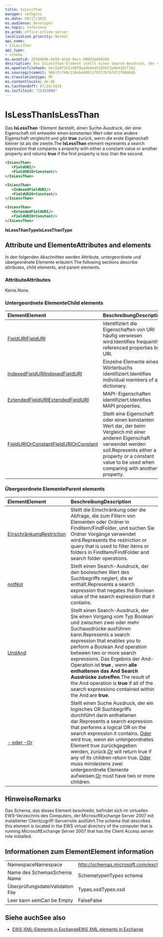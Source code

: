 ```yaml
---
title: IsLessThan
manager: sethgros
ms.date: 09/17/2015
ms.audience: Developer
ms.topic: reference
ms.prod: office-online-server
localization_priority: Normal
api_name:
- IsLessThan
api_type:
- schema
ms.assetid: 2550469b-6e5d-45a5-9ecc-090d1b409296
description: Das IsLessThan-Element stellt einen Search-Ausdruck, der vergleicht eine Eigenschaft mit entweder einen konstanten Wert oder eine andere Eigenschaft und gibt true, wenn die erste Eigenschaft kleiner ist als die zweite.
ms.openlocfilehash: bec5a9f3e12d0f0aada64d5395bf2e0b4181f162
ms.sourcegitcommit: 9061fcf40c218ebe88911783f357b7df278846db
ms.translationtype: MT
ms.contentlocale: de-DE
ms.lasthandoff: 07/28/2018
ms.locfileid: "21353609"
---
```

# <a name="islessthan"></a><span data-ttu-id="ff479-103">IsLessThan</span><span class="sxs-lookup"><span data-stu-id="ff479-103">IsLessThan</span></span>

<span data-ttu-id="ff479-104">Das **IsLessThan** -Element darstellt, einen Suche-Ausdruck, der eine Eigenschaft mit entweder einen konstanten Wert oder eine andere Eigenschaft vergleicht und gibt **true** zurück, wenn die erste Eigenschaft kleiner ist als die zweite.</span><span class="sxs-lookup"><span data-stu-id="ff479-104">The **IsLessThan** element represents a search expression that compares a property with either a constant value or another property and returns **true** if the first property is less than the second.</span></span> 
  
```xml
<IsLessThan>
   <FieldURI/>
   <FieldURIOrConstant/>
</IsLessThan>
```

```xml
<IsLessThan>
   <IndexedFieldURI/> 
   <FieldURIOrConstant/>
</IsLessThan>
```

```xml
<IsLessThan>
   <ExtendedFieldURI/>
   <FieldURIOrConstant/>
</IsLessThan>
```

<span data-ttu-id="ff479-105">**IsLessThanType**</span><span class="sxs-lookup"><span data-stu-id="ff479-105">**IsLessThanType**</span></span>

## <a name="attributes-and-elements"></a><span data-ttu-id="ff479-106">Attribute und Elemente</span><span class="sxs-lookup"><span data-stu-id="ff479-106">Attributes and elements</span></span>

<span data-ttu-id="ff479-107">In den folgenden Abschnitten werden Attribute, untergeordnete und übergeordnete Elemente erläutert.</span><span class="sxs-lookup"><span data-stu-id="ff479-107">The following sections describe attributes, child elements, and parent elements.</span></span>
  
### <a name="attributes"></a><span data-ttu-id="ff479-108">Attribute</span><span class="sxs-lookup"><span data-stu-id="ff479-108">Attributes</span></span>

<span data-ttu-id="ff479-109">Keine.</span><span class="sxs-lookup"><span data-stu-id="ff479-109">None.</span></span>
  
### <a name="child-elements"></a><span data-ttu-id="ff479-110">Untergeordnete Elemente</span><span class="sxs-lookup"><span data-stu-id="ff479-110">Child elements</span></span>

|<span data-ttu-id="ff479-111">**Element**</span><span class="sxs-lookup"><span data-stu-id="ff479-111">**Element**</span></span>|<span data-ttu-id="ff479-112">**Beschreibung**</span><span class="sxs-lookup"><span data-stu-id="ff479-112">**Description**</span></span>|
|:-----|:-----|
|[<span data-ttu-id="ff479-113">FieldURI</span><span class="sxs-lookup"><span data-stu-id="ff479-113">FieldURI</span></span>](fielduri.md) <br/> |<span data-ttu-id="ff479-114">Identifiziert die Eigenschaften von URI häufig verwiesen wird.</span><span class="sxs-lookup"><span data-stu-id="ff479-114">Identifies frequently referenced properties by URI.</span></span>  <br/> |
|[<span data-ttu-id="ff479-115">IndexedFieldURI</span><span class="sxs-lookup"><span data-stu-id="ff479-115">IndexedFieldURI</span></span>](indexedfielduri.md) <br/> |<span data-ttu-id="ff479-116">Einzelne Elemente eines Wörterbuchs identifiziert.</span><span class="sxs-lookup"><span data-stu-id="ff479-116">Identifies individual members of a dictionary.</span></span>  <br/> |
|[<span data-ttu-id="ff479-117">ExtendedFieldURI</span><span class="sxs-lookup"><span data-stu-id="ff479-117">ExtendedFieldURI</span></span>](extendedfielduri.md) <br/> |<span data-ttu-id="ff479-118">MAPI-Eigenschaften identifiziert.</span><span class="sxs-lookup"><span data-stu-id="ff479-118">Identifies MAPI properties.</span></span>  <br/> |
|[<span data-ttu-id="ff479-119">FieldURIOrConstant</span><span class="sxs-lookup"><span data-stu-id="ff479-119">FieldURIOrConstant</span></span>](fielduriorconstant.md) <br/> |<span data-ttu-id="ff479-120">Stellt eine Eigenschaft oder einen konstanten Wert dar, der beim Vergleich mit einer anderen Eigenschaft verwendet werden soll.</span><span class="sxs-lookup"><span data-stu-id="ff479-120">Represents either a property or a constant value to be used when comparing with another property.</span></span>  <br/> |
   
### <a name="parent-elements"></a><span data-ttu-id="ff479-121">Übergeordnete Elemente</span><span class="sxs-lookup"><span data-stu-id="ff479-121">Parent elements</span></span>

|<span data-ttu-id="ff479-122">**Element**</span><span class="sxs-lookup"><span data-stu-id="ff479-122">**Element**</span></span>|<span data-ttu-id="ff479-123">**Beschreibung**</span><span class="sxs-lookup"><span data-stu-id="ff479-123">**Description**</span></span>|
|:-----|:-----|
|[<span data-ttu-id="ff479-124">Einschränkung</span><span class="sxs-lookup"><span data-stu-id="ff479-124">Restriction</span></span>](restriction.md) <br/> |<span data-ttu-id="ff479-125">Stellt die Einschränkung oder die Abfrage, die zum Filtern von Elementen oder Ordner in FindItem/FindFolder, und suchen Sie Ordner Vorgänge verwendet wird.</span><span class="sxs-lookup"><span data-stu-id="ff479-125">Represents the restriction or query that is used to filter items or folders in FindItem/FindFolder and search folder operations.</span></span>  <br/> |
|[<span data-ttu-id="ff479-126">not</span><span class="sxs-lookup"><span data-stu-id="ff479-126">Not</span></span>](not.md) <br/> |<span data-ttu-id="ff479-127">Stellt einen Search-Ausdruck, der den booleschen Wert des Suchbegriffs negiert, die er enthält.</span><span class="sxs-lookup"><span data-stu-id="ff479-127">Represents a search expression that negates the Boolean value of the search expression that it contains.</span></span>  <br/> |
|[<span data-ttu-id="ff479-128">Und</span><span class="sxs-lookup"><span data-stu-id="ff479-128">And</span></span>](and.md) <br/> |<span data-ttu-id="ff479-129">Stellt einen Search-Ausdruck, der Sie einen Vorgang vom Typ Boolean und zwischen zwei oder mehr Suchausdrücke ausführen kann.</span><span class="sxs-lookup"><span data-stu-id="ff479-129">Represents a search expression that enables you to perform a Boolean And operation between two or more search expressions.</span></span> <span data-ttu-id="ff479-130">Das Ergebnis der And-Operation ist **true** , wenn **alle enthaltenen das And Search Ausdrücke zutreffen**.</span><span class="sxs-lookup"><span data-stu-id="ff479-130">The result of the And operation is **true** if all of the search expressions contained within the And are **true**.</span></span>  <br/> |
|[<span data-ttu-id="ff479-131">- oder -</span><span class="sxs-lookup"><span data-stu-id="ff479-131">Or</span></span>](or.md) <br/> |<span data-ttu-id="ff479-132">Stellt einen Suche Ausdruck, der ein logisches OR Suchbegriffs durchführt darin enthaltenen dar.</span><span class="sxs-lookup"><span data-stu-id="ff479-132">Represents a search expression that performs a logical OR on the search expression it contains.</span></span> <span data-ttu-id="ff479-133">[Oder](or.md) wird true, wenn ein untergeordnetes Element true zurückgegeben werden, zurück.</span><span class="sxs-lookup"><span data-stu-id="ff479-133">[Or](or.md) will return true if any of its children return true.</span></span> <span data-ttu-id="ff479-134">[Oder](or.md) muss mindestens zwei untergeordnete Elemente aufweisen.</span><span class="sxs-lookup"><span data-stu-id="ff479-134">[Or](or.md) must have two or more children.</span></span>  <br/> |
   
## <a name="remarks"></a><span data-ttu-id="ff479-135">Hinweise</span><span class="sxs-lookup"><span data-stu-id="ff479-135">Remarks</span></span>

<span data-ttu-id="ff479-136">Das Schema, das dieses Element beschreibt, befindet sich im virtuellen EWS-Verzeichnis des Computers, der MicrosoftExchange Server 2007 mit installierter Clientzugriff-Serverrolle ausführt.</span><span class="sxs-lookup"><span data-stu-id="ff479-136">The schema that describes this element is located in the EWS virtual directory of the computer that is running MicrosoftExchange Server 2007 that has the Client Access server role installed.</span></span>
  
## <a name="element-information"></a><span data-ttu-id="ff479-137">Informationen zum Element</span><span class="sxs-lookup"><span data-stu-id="ff479-137">Element information</span></span>

|||
|:-----|:-----|
|<span data-ttu-id="ff479-138">Namespace</span><span class="sxs-lookup"><span data-stu-id="ff479-138">Namespace</span></span>  <br/> |http://schemas.microsoft.com/exchange/services/2006/types  <br/> |
|<span data-ttu-id="ff479-139">Name des Schemas</span><span class="sxs-lookup"><span data-stu-id="ff479-139">Schema Name</span></span>  <br/> |<span data-ttu-id="ff479-140">Schematypen</span><span class="sxs-lookup"><span data-stu-id="ff479-140">Types schema</span></span>  <br/> |
|<span data-ttu-id="ff479-141">Überprüfungsdatei</span><span class="sxs-lookup"><span data-stu-id="ff479-141">Validation File</span></span>  <br/> |<span data-ttu-id="ff479-142">Types.xsd</span><span class="sxs-lookup"><span data-stu-id="ff479-142">Types.xsd</span></span>  <br/> |
|<span data-ttu-id="ff479-143">Leer kann sein</span><span class="sxs-lookup"><span data-stu-id="ff479-143">Can be Empty</span></span>  <br/> |<span data-ttu-id="ff479-144">False</span><span class="sxs-lookup"><span data-stu-id="ff479-144">False</span></span>  <br/> |
   
## <a name="see-also"></a><span data-ttu-id="ff479-145">Siehe auch</span><span class="sxs-lookup"><span data-stu-id="ff479-145">See also</span></span>

- [<span data-ttu-id="ff479-146">EWS-XML-Elemente in Exchange</span><span class="sxs-lookup"><span data-stu-id="ff479-146">EWS XML elements in Exchange</span></span>](ews-xml-elements-in-exchange.md)

